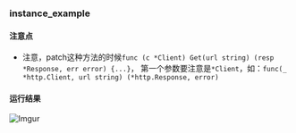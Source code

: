 ### instance_example

#### 注意点
 - 注意，patch这种方法的时候`func (c *Client) Get(url string) (resp *Response, err error) {...}`，
 第一个参数要注意是`*Client`，如：`func(_ *http.Client, url string) (*http.Response, error)`

#### 运行结果
![Imgur](https://i.imgur.com/PCOVImF.png)